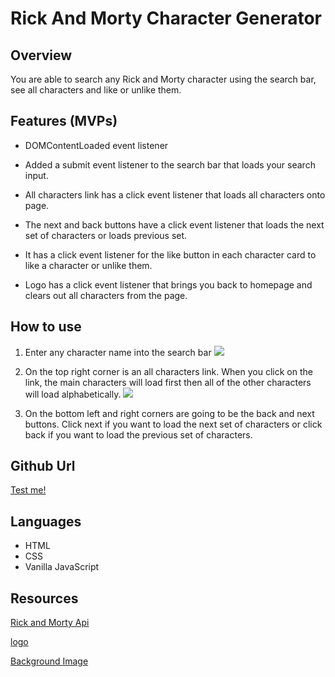 # Rick And Morty Character Generator

## Overview
You are able to search any Rick and Morty character using the search bar, see all characters and like or unlike them.  


## Features (MVPs)
* DOMContentLoaded event listener

* Added a submit event listener to the search bar that loads your search input.

* All characters link has a click event listener that loads all characters onto page.

* The next and back buttons have a click event listener that loads the next set of characters or loads previous set.

* It has a click event listener for the like button in each character card to like a character or unlike them. 

* Logo has a click event listener that brings you back to homepage and clears out all characters from the page. 


## How to use
 1. Enter any character name into the search bar
![](/gifs/search-character.gif)

2. On the top right corner is an all characters link. When you click on the link, the main characters will load first then all of the other characters will load alphabetically.
![](/gifs/all-character-links.gif)

3. On the bottom left and right corners are going to be the back and next buttons. Click next if you want to load the next set of characters or click back if you want to load the previous set of characters.


## Github Url
[Test me!](https://jenniferjim97.github.io/js-project-build-1/#)

## Languages
* HTML
* CSS
* Vanilla JavaScript

## Resources
[Rick and Morty Api](https://rickandmortyapi.com/api/character)

[logo](https://www.logolynx.com/images/logolynx/1b/1b195a66f61b7036991d19b9a2bb4e7c.jpeg)

[Background Image](https://i.pinimg.com/originals/6b/81/a1/6b81a1049b32cfa0fe2038fbc0a6d097.png)
